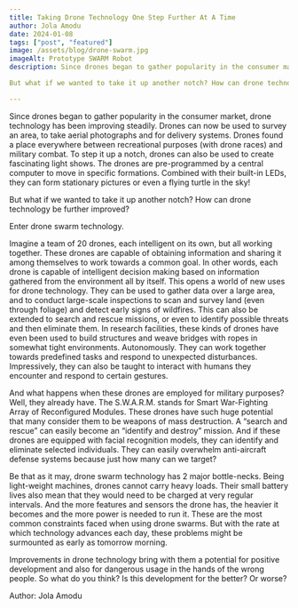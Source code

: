 ```yaml
---
title: Taking Drone Technology One Step Further At A Time 
author: Jola Amodu
date: 2024-01-08
tags: ["post", "featured"]
image: /assets/blog/drone-swarm.jpg
imageAlt: Prototype SWARM Robot
description: Since drones began to gather popularity in the consumer market, drone technology has been improving steadily. Drones can now be used to survey an area, to take aerial photographs and for delivery systems. Drones found a place everywhere between recreational purposes (with drone races) and military combat. To step it up a notch, drones can also be used to create fascinating light shows. The drones are pre-programmed by a central computer to move in specific formations. Combined with their built-in LEDs, they can form stationary pictures or even a flying turtle in the sky! 

But what if we wanted to take it up another notch? How can drone technology be further improved?  

---
```


Since drones began to gather popularity in the consumer market, drone technology has been improving steadily. Drones can now be used to survey an area, to take aerial photographs and for delivery systems. Drones found a place everywhere between recreational purposes (with drone races) and military combat. To step it up a notch, drones can also be used to create fascinating light shows. The drones are pre-programmed by a central computer to move in specific formations. Combined with their built-in LEDs, they can form stationary pictures or even a flying turtle in the sky! 

But what if we wanted to take it up another notch? How can drone technology be further improved?  

Enter drone swarm technology.  

Imagine a team of 20 drones, each intelligent on its own, but all working together. These drones are capable of obtaining information and sharing it among themselves to work towards a common goal. In other words, each drone is capable of intelligent decision making based on information gathered from the environment all by itself. This opens a world of new uses for drone technology. They can be used to gather data over a large area, and to conduct large-scale inspections to scan and survey land (even through foliage) and detect early signs of wildfires. This can also be extended to search and rescue missions, or even to identify possible threats and then eliminate them. In research facilities, these kinds of drones have even been used to build structures and weave bridges with ropes in somewhat tight environments. Autonomously. They can work together towards predefined tasks and respond to unexpected disturbances. Impressively, they can also be taught to interact with humans they encounter and respond to certain gestures. 

And what happens when these drones are employed for military purposes? Well, they already have. The S.W.A.R.M. stands for Smart War-Fighting Array of Reconfigured Modules. These drones have such huge potential that many consider them to be weapons of mass destruction. A “search and rescue” can easily become an “identify and destroy” mission. And if these drones are equipped with facial recognition models, they can identify and eliminate selected individuals. They can easily overwhelm anti-aircraft defense systems because just how many can we target? 

Be that as it may, drone swarm technology has 2 major bottle-necks. Being light-weight machines, drones cannot carry heavy loads. Their small battery lives also mean that they would need to be charged at very regular intervals. And the more features and sensors the drone has, the heavier it becomes and the more power is needed to run it. These are the most common constraints faced when using drone swarms. But with the rate at which technology advances each day, these problems might be surmounted as early as tomorrow morning. 

Improvements in drone technology bring with them a potential for positive development and also for dangerous usage in the hands of the wrong people. So what do you think? Is this development for the better? Or worse?  

Author: Jola Amodu